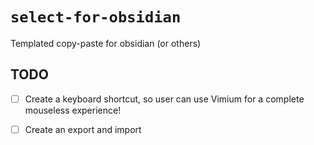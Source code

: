 # `select-for-obsidian`

Templated copy-paste for obsidian (or others)

## TODO

- [ ] Create a keyboard shortcut, so user can use Vimium for a complete mouseless experience!
- [ ] Create an export and import

